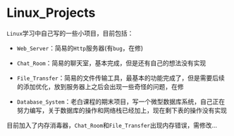 # Linux_Projects

`Linux`学习中自己写的一些小项目，目前包括：

- `Web_Server`：简易的`Http`服务器(有`bug`，在修)

- `Chat_Room`：简易的聊天室，基本完成，但是还有自己的想法没有实现

- `File_Transfer`：简易的文件传输工具，最基本的功能完成了，但是需要后续的添加优化，放到服务器上之后会出现一些奇怪的问题，在修

- `Database_System`：老白课程的期末项目，写一个微型数据库系统，自己正在努力编写，关于数据库的操作和网络栈已经加上，现在剩下表的操作没有实现

目前加入了内存消毒器，`Chat_Room`和`File_Transfer`出现内存错误，需修改...

